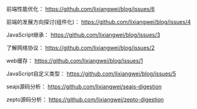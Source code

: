 前端性能优化：
https://github.com/lixiangwei/blog/issues/6

前端的发展方向探讨(组件化)：
https://github.com/lixiangwei/blog/issues/4

JavaScript继承：
https://github.com/lixiangwei/blog/issues/3

了解网络协议：
https://github.com/lixiangwei/blog/issues/2

web缓存：
https://github.com/lixiangwei/blog/issues/1

JavaScript自定义类型：
https://github.com/lixiangwei/blog/issues/5

seajs源码分析：
https://github.com/lixiangwei/seajs-digestion  
    
zepto源码分析：
https://github.com/lixiangwei/zepto-digestion
